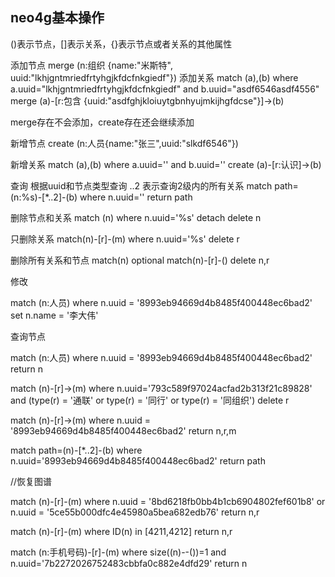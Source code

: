## neo4g基本操作

()表示节点，[]表示关系，{}表示节点或者关系的其他属性



添加节点
merge (n:组织 {name:"米斯特", uuid:"lkhjgntmriedfrtyhgjkfdcfnkgiedf"})
添加关系
match (a),(b) where a.uuid="lkhjgntmriedfrtyhgjkfdcfnkgiedf" and b.uuid="asdf6546asdf4556" merge (a)-[r:包含 {uuid:"asdfghjkloiuytgbnhyujmkijhgfdcse"}]->(b)



  

merge存在不会添加，create存在还会继续添加

新增节点
create (n:人员{name:"张三",uuid:"slkdf6546"})

新增关系
match (a),(b) where a.uuid='' and b.uuid='' create (a)-[r:认识]->(b)

查询 根据uuid和节点类型查询 ..2 表示查询2级内的所有关系
match path=(n:%s)-[*..2]-(b) where n.uuid='' return path

删除节点和关系
match (n) where n.uuid='%s' detach delete n

只删除关系
match(n)-[r]-(m) where n.uuid='%s' delete r

删除所有关系和节点
match(n) optional match(n)-[r]-() delete n,r



修改

match (n:人员) where n.uuid = '8993eb94669d4b8485f400448ec6bad2' set n.name = '李大伟'

查询节点

match (n:人员) where n.uuid = '8993eb94669d4b8485f400448ec6bad2' return n



match (n)-[r]->(m) where n.uuid='793c589f97024acfad2b313f21c89828' and (type(r) = '通联' or type(r) = '同行' or type(r) = '同组织') delete r



match  (n)-[r]->(m) where n.uuid = '8993eb94669d4b8485f400448ec6bad2' return n,r,m





match path=(n)-[*..2]-(b) where n.uuid='8993eb94669d4b8485f400448ec6bad2' return path



//恢复图谱

match (n)-[r]-(m) where n.uuid = '8bd6218fb0bb4b1cb6904802fef601b8' or n.uuid = '5ce55b000dfc4e45980a5bea682edb76' return n,r



match (n)-[r]-(m) where ID(n) in [4211,4212] return n,r



match (n:手机号码)-[r]-(m) where size((n)--())=1 and n.uuid='7b2272026752483cbbfa0c882e4dfd29' return n